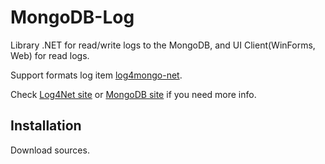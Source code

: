 MongoDB-Log
===========
Library .NET for read/write logs to the MongoDB, and UI Client(WinForms, Web) for read logs.

Support formats log item [log4mongo-net](http://github.com/log4mongo/log4mongo-net).

Check [Log4Net site](http://logging.apache.org/log4net/) or [MongoDB site](http://www.mongodb.org/) if you need more info.

Installation
------------

Download sources.
